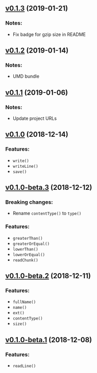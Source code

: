 ## [v0.1.3](https://github.com/marxjmoura/inoutjs/releases/tag/v0.1.3) (2019-01-21)
### Notes:
- Fix badge for gzip size in README

## [v0.1.2](https://github.com/marxjmoura/inoutjs/releases/tag/v0.1.2) (2019-01-14)
### Notes:
- UMD bundle

## [v0.1.1](https://github.com/marxjmoura/inoutjs/releases/tag/v0.1.1) (2019-01-06)
### Notes:
- Update project URLs

## [v0.1.0](https://github.com/marxjmoura/inoutjs/releases/tag/v0.1.0) (2018-12-14)
### Features:
- `write()`
- `writeLine()`
- `save()`

## [v0.1.0-beta.3](https://github.com/marxjmoura/inoutjs/releases/tag/v0.1.0-beta.3) (2018-12-12)
### Breaking changes:
- Rename `contentType()` to `type()`
### Features:
- `greaterThan()`
- `greaterOrEqual()`
- `lowerThan()`
- `lowerOrEqual()`
- `readChunk()`

## [v0.1.0-beta.2](https://github.com/marxjmoura/inoutjs/releases/tag/v0.1.0-beta.2) (2018-12-11)
### Features:
- `fullName()`
- `name()`
- `ext()`
- `contentType()`
- `size()`

## [v0.1.0-beta.1](https://github.com/marxjmoura/inoutjs/releases/tag/v0.1.0-beta.1) (2018-12-08)
### Features:
- `readLine()`
